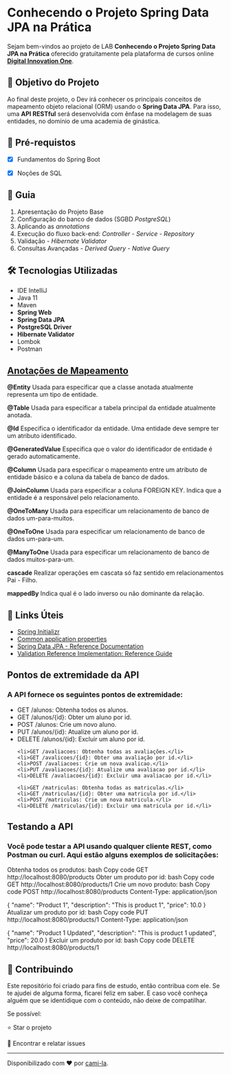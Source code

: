 <h1>Conhecendo o Projeto Spring Data JPA na Prática </h1>
<p> Sejam bem-vindos ao projeto de LAB <strong>Conhecendo o Projeto Spring Data JPA na Prática</strong> oferecido gratuitamente pela plataforma de cursos online <a href="https://dio.me/"><strong> Digital Innovation One</strong></a>.<br>

<h2>🎯 Objetivo do Projeto</h2>
<p>Ao final deste projeto, o Dev irá conhecer os principais conceitos de mapeamento objeto relacional (ORM) usando o <strong>Spring Data JPA</strong>. Para isso, uma <strong>API RESTful</strong> será desenvolvida com ênfase na modelagem de suas entidades, no domínio de uma academia de ginástica.</p>

<h2>
🛑 Pré-requistos
</h2>

- [x] Fundamentos do Spring Boot

- [x] Noções de SQL

<h2> 🚦 Guia </h2>

<ol>
    <li> Apresentação do Projeto Base </li>
    <li> Configuração do banco de dados (SGBD <em>PostgreSQL</em>)</li>
    <li> Aplicando as <em>annotations</em></li>
    <li> Execução do fluxo back-end: <em>Controller - Service - Repository</em></li>
    <li> Validação - <em>Hibernate Validator</em> </li>
    <li> Consultas Avançadas - <em>Derived Query - Native Query</em></li>
</ol>

<h2>🛠 Tecnologias Utilizadas</h2>

<ul>
    <li>IDE IntelliJ</li>
    <li>Java 11</li>
    <li>Maven</li>
    <li><strong>Spring Web</strong></li>
    <li><strong>Spring Data JPA</strong></li>
    <li><strong>PostgreSQL Driver</strong></li>
    <li><strong>Hibernate Validator</strong></li>
    <li>Lombok</li>
    <li>Postman</li>
</ul>


<h2><a href="https://strn.com.br/artigos/2018/12/11/todas-as-anota%C3%A7%C3%B5es-do-jpa-anota%C3%A7%C3%B5es-de-mapeamento/">
Anotações de Mapeamento </a></h2>

<strong>@Entity</strong>
Usada para especificar que a classe anotada atualmente representa um tipo de entidade.

<strong>@Table</strong>
Usada para especificar a tabela principal da entidade atualmente anotada.

<strong>@Id</strong>
Especifica o identificador da entidade. Uma entidade deve sempre ter um atributo identificado.

<strong>@GeneratedValue</strong>
Especifica que o valor do identificador de entidade é gerado automaticamente.

<strong>@Column</strong>
Usada para especificar o mapeamento entre um atributo de entidade básico e a coluna da tabela de banco de dados.

<strong>@JoinColumn</strong>
Usada para especificar a coluna FOREIGN KEY. Indica que a entidade é a responsável pelo relacionamento.

<strong>@OneToMany</strong>
Usada para especificar um relacionamento de banco de dados um-para-muitos.

<strong>@OneToOne</strong>
Usada para especificar um relacionamento de banco de dados um-para-um.

<strong>@ManyToOne</strong>
Usada para especificar um relacionamento de banco de dados muitos-para-um.

<strong>cascade</strong>
Realizar operações em cascata só faz sentido em relacionamentos Pai - Filho.

<strong>mappedBy</strong>
Indica qual é o lado inverso ou não dominante da relação.

<h2>🔗 Links Úteis</h2>
<ul>
    <li><a href="https://start.spring.io/#!type=maven-project&language=java&platformVersion=2.6.1&packaging=jar&jvmVersion=11&groupId=me.dio.academia&artifactId=academia-digital&name=academia-digital&description=Tutorial%20API%20RESTful%20modelando%20sistema%20de%20academia%20de%20gin%C3%A1stica&packageName=me.dio.academia.digital&dependencies=web,data-jpa,postgresql,validation,lombok">Spring Initializr</a></li>
    <li><a href="https://docs.spring.io/spring-boot/docs/2.0.x/reference/html/common-application-properties.html">Common application properties</a></li>
    <li><a href="https://docs.spring.io/spring-data/jpa/docs/current/reference/html/#jpa.repositories">Spring Data JPA - Reference Documentation</a></li>
    <li><a href="https://docs.jboss.org/hibernate/stable/validator/reference/en-US/html_single/#validator-gettingstarted">Validation Reference Implementation: Reference Guide</a></li>

</ul>

<h2>Pontos de extremidade da API</h2>

<h3>A API fornece os seguintes pontos de extremidade:</h3>

<ul>
    <li>GET /alunos: Obtenha todos os alunos.</li>
    <li>GET /alunos/{id}: Obter um aluno por id.</li>
    <li>POST /alunos: Crie um novo aluno.</li>
    <li>PUT /alunos/{id}: Atualize um aluno por id.</li>
    <li>DELETE /alunos/{id}: Excluir um aluno por id.</li>
   
    <li>GET /avaliacoes: Obtenha todas as avaliações.</li>
    <li>GET /avalicoes/{id}: Obter uma avaliação por id.</li>
    <li>POST /avaliacoes: Crie um nova avalicao.</li>
    <li>PUT /avaliacoes/{id}: Atualize uma avaliacao por id.</li>
    <li>DELETE /avaliacoes/{id}: Excluir uma avaliacao por id.</li>

    <li>GET /matriculas: Obtenha todas as matriculas.</li>
    <li>GET /matriculas/{id}: Obter uma matricula por id.</li>
    <li>POST /matriculas: Crie um nova matricula.</li>
    <li>DELETE /matriculas/{id}: Excluir uma matricula por id.</li>
    
</ul>
    
    
<h2>Testando a API</h2>
    
<h3>Você pode testar a API usando qualquer cliente REST, como Postman ou curl. Aqui estão alguns exemplos de solicitações:</h3>

Obtenha todos os produtos:
bash
Copy code
GET http://localhost:8080/products
Obter um produto por id:
bash
Copy code
GET http://localhost:8080/products/1
Crie um novo produto:
bash
Copy code
POST http://localhost:8080/products
Content-Type: application/json

{
    "name": "Product 1",
    "description": "This is product 1",
    "price": 10.0
}
Atualizar um produto por id:
bash
Copy code
PUT http://localhost:8080/products/1
Content-Type: application/json

{
    "name": "Product 1 Updated",
    "description": "This is product 1 updated",
    "price": 20.0
}
Excluir um produto por id:
bash
Copy code
DELETE http://localhost:8080/products/1



<h2> 🤝 Contribuindo </h2>

Este repositório foi criado para fins de estudo, então contribua com ele. Se te ajudei de alguma forma, ficarei feliz em
saber. E caso você conheça alguém que se identidique com o conteúdo, não deixe de compatilhar.

Se possível:

⭐️ Star o projeto

🐛 Encontrar e relatar issues

------------

Disponibilizado com ♥ por [cami-la](https://www.linkedin.com/in/cami-la/ "cami-la").




